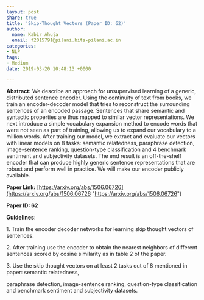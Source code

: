 ```yaml
---
layout: post
share: true
title: 'Skip-Thought Vectors (Paper ID: 62)'
author:
  name: Kabir Ahuja
  email: f2015791@pilani.bits-pilani.ac.in
categories:
- NLP
tags:
- Medium
date: 2019-03-20 10:48:13 +0000

---
```

**Abstract:** We describe an approach for unsupervised learning of a generic, distributed sentence encoder. Using the continuity of text from books, we train an encoder-decoder model that tries to reconstruct the surrounding sentences of an encoded passage. Sentences that share semantic and syntactic properties are thus mapped to similar vector representations. We next introduce a simple vocabulary expansion method to encode words that were not seen as part of training, allowing us to expand our vocabulary to a million words. After training our model, we extract and evaluate our vectors with linear models on 8 tasks: semantic relatedness, paraphrase detection, image-sentence ranking, question-type classification and 4 benchmark sentiment and subjectivity datasets. The end result is an off-the-shelf encoder that can produce highly generic sentence representations that are robust and perform well in practice. We will make our encoder publicly available.

**Paper Link:** [https://arxiv.org/abs/1506.06726](https://arxiv.org/abs/1506.06726 "https://arxiv.org/abs/1506.06726")

**Paper ID: 62**

**Guidelines**:

1\. Train the encoder decoder networks for learning skip thought vectors of sentences.

2\. After training use the encoder to obtain the nearest neighbors of different sentences scored by cosine similarity as in table 2 of the paper.

3\. Use the skip thought vectors on at least 2 tasks out of 8 mentioned in paper: semantic relatedness,

paraphrase detection, image-sentence ranking, question-type classification and benchmark sentiment and subjectivity datasets.